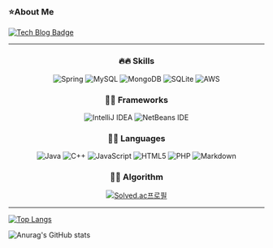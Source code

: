 

### :star:About Me 
[![Tech Blog Badge](http://img.shields.io/badge/-Tech%20blog-black?style=flat-square&logo=github&link=https://gyeong99.tistory.com/)](https://gyeong99.tistory.com/)

<hr/>

<div align=center>

### 🔥:fire: Skills

![Spring](https://img.shields.io/badge/spring-%236DB33F.svg?style=for-the-badge&logo=spring&logoColor=white)
![MySQL](https://img.shields.io/badge/mysql-%2300f.svg?style=for-the-badge&logo=mysql&logoColor=white)
![MongoDB](https://img.shields.io/badge/MongoDB-%234ea94b.svg?style=for-the-badge&logo=mongodb&logoColor=white)
![SQLite](https://img.shields.io/badge/sqlite-%2307405e.svg?style=for-the-badge&logo=sqlite&logoColor=white)
![AWS](https://img.shields.io/badge/AWS-%23FF9900.svg?style=for-the-badge&logo=amazon-aws&logoColor=white)

### :book::book: Frameworks

![IntelliJ IDEA](https://img.shields.io/badge/IntelliJIDEA-000000.svg?style=for-the-badge&logo=intellij-idea&logoColor=white)
![NetBeans IDE](https://img.shields.io/badge/NetBeansIDE-1B6AC6.svg?style=for-the-badge&logo=apache-netbeans-ide&logoColor=white)

### 💪:muscle: Languages

![Java](https://img.shields.io/badge/java-%23ED8B00.svg?style=for-the-badge&logo=java&logoColor=white)
![C++](https://img.shields.io/badge/c++-%2300599C.svg?style=for-the-badge&logo=c%2B%2B&logoColor=white)
![JavaScript](https://img.shields.io/badge/javascript-%23323330.svg?style=for-the-badge&logo=javascript&logoColor=%23F7DF1E)
![HTML5](https://img.shields.io/badge/html5-%23E34F26.svg?style=for-the-badge&logo=html5&logoColor=white)
![PHP](https://img.shields.io/badge/php-%23777BB4.svg?style=for-the-badge&logo=php&logoColor=white)
![Markdown](https://img.shields.io/badge/markdown-%23000000.svg?style=for-the-badge&logo=markdown&logoColor=white)

### 🏃:running: Algorithm
[![Solved.ac프로필](http://mazassumnida.wtf/api/mini/generate_badge?boj=dlghkrud18)](https://solved.ac/dlghkrud18)

</div>
<hr/>

[![Top Langs](https://github-readme-stats.vercel.app/api/top-langs/?username=HwaGyeong)](https://github.com/HwaGyeong/github-readme-stats)

![Anurag's GitHub stats](https://github-readme-stats.vercel.app/api?username=HwaGyeong&count_private=true&show_icons=true?theme=synthwave)





